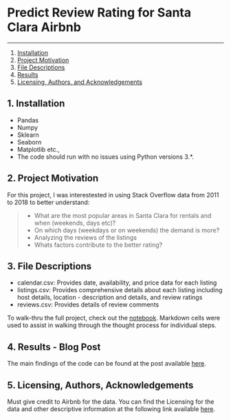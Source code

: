 # Predict Review Rating for Santa Clara Airbnb

--------------------------------------
1. [Installation](#installation)
2. [Project Motivation](#motivation)
3. [File Descriptions](#files)
4. [Results](#results)
5. [Licensing, Authors, and Acknowledgements](#licensing)

## 1. Installation <a name="installation"></a>
- Pandas
- Numpy
- Sklearn
- Seaborn
- Matplotlib etc.,
- The code should run with no issues using Python versions 3.*.

## 2. Project Motivation <a name="motivation"></a>
For this project, I was interestested in using Stack Overflow data from 2011 to 2018 to better understand:
> * What are the most popular areas in Santa Clara for rentals and when (weekends, days etc)?  
> * On which days (weekdays or on weekends) the demand is more?
> * Analyzing the reviews of the listings  
> * Whats factors contribute to the better rating?

## 3. File Descriptions <a name="files"></a>  
- calendar.csv: Provides date, availability, and price data for each listing
- listings.csv: Provides comprehensive details about each listing including host details, location -  description and details, and review ratings
- reviews.csv: Provides details of review comments

To walk-thru the full project, check out the [notebook]().
Markdown cells were used to assist in walking through the thought process for individual steps.  

## 4. Results - Blog Post <a name="results"></a>
The main findings of the code can be found at the post available [here](blog.md).

## 5. Licensing, Authors, Acknowledgements<a name="licensing"></a>
Must give credit to Airbnb for the data.  You can find the Licensing for the data and other descriptive information at the following link available [here](http://insideairbnb.com/get-the-data.html). 

